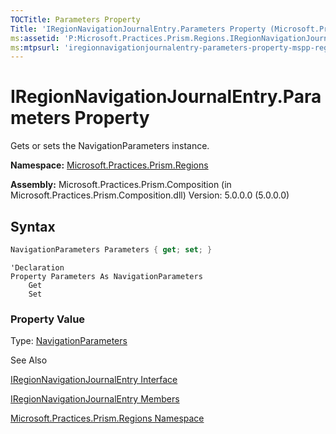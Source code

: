 ```yaml
---
TOCTitle: Parameters Property
Title: 'IRegionNavigationJournalEntry.Parameters Property (Microsoft.Practices.Prism.Regions)'
ms:assetid: 'P:Microsoft.Practices.Prism.Regions.IRegionNavigationJournalEntry.Parameters'
ms:mtpsurl: 'iregionnavigationjournalentry-parameters-property-mspp-regions.md'
---
```


# IRegionNavigationJournalEntry.Parameters Property

Gets or sets the NavigationParameters instance.

**Namespace:** [Microsoft.Practices.Prism.Regions](/patterns-practices/reference/eventbase-class-mspp-pubsubevents)

**Assembly:** Microsoft.Practices.Prism.Composition (in Microsoft.Practices.Prism.Composition.dll) Version: 5.0.0.0 (5.0.0.0)

## Syntax

```C#
NavigationParameters Parameters { get; set; }
```

```VB
'Declaration
Property Parameters As NavigationParameters
	Get
	Set
```

### Property Value

Type: [NavigationParameters](/patterns-practices/reference/mspp-regions-namespace.navigationparameters)

See Also

[IRegionNavigationJournalEntry Interface](/patterns-practices/reference/mspp-regions-namespace.iregionnavigationjournalentry)

[IRegionNavigationJournalEntry Members](https://msdn.microsoft.com/en-us/library/microsoft.practices.prism.regions.iregionnavigationjournalentry_members(v=pandp.50))

[Microsoft.Practices.Prism.Regions Namespace](/patterns-practices/reference/mspp-regions-namespace)
